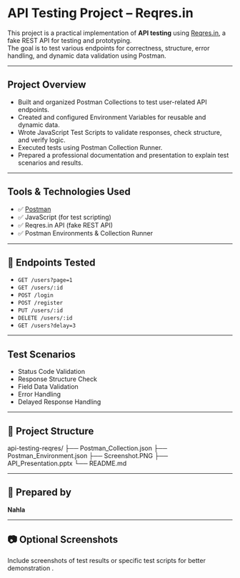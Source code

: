 #  API Testing Project – Reqres.in

This project is a practical implementation of **API testing** using [Reqres.in](https://reqres.in), a fake REST API for testing and prototyping.  
The goal is to test various endpoints for correctness, structure, error handling, and dynamic data validation using Postman.

---

##  Project Overview

- Built and organized Postman Collections to test user-related API endpoints.
- Created and configured Environment Variables for reusable and dynamic data.
- Wrote JavaScript Test Scripts to validate responses, check structure, and verify logic.
- Executed tests using Postman Collection Runner.
- Prepared a professional documentation and presentation to explain test scenarios and results.

---

##  Tools & Technologies Used

- ✅ [Postman](https://www.postman.com/)
- ✅ JavaScript (for test scripting)
- ✅ Reqres.in API (fake REST API)
- ✅ Postman Environments & Collection Runner

---

## 🚀 Endpoints Tested

- `GET /users?page=1`
- `GET /users/:id`
- `POST /login`
- `POST /register`
- `PUT /users/:id`
- `DELETE /users/:id`
- `GET /users?delay=3`

---

##  Test Scenarios

- Status Code Validation
- Response Structure Check
- Field Data Validation
- Error Handling
- Delayed Response Handling

---

## 📁 Project Structure
api-testing-reqres/
├── Postman_Collection.json
├── Postman_Environment.json
├── Screenshot.PNG
├── API_Presentation.pptx
└── README.md


---

## 👥 Prepared by

**Nahla**

---

## 📷 Optional Screenshots

Include screenshots of test results or specific test scripts for better demonstration .


